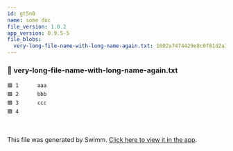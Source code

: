 ```yaml
---
id: gt5n0
name: some doc
file_version: 1.0.2
app_version: 0.9.5-5
file_blobs:
  very-long-file-name-with-long-name-again.txt: 1802a7474429e8c0f81d2a36bed657d4b29ed23c
---
```




<!-- NOTE-swimm-snippet: the lines below link your snippet to Swimm -->
### 📄 very-long-file-name-with-long-name-again.txt
```text
🟩 1      aaa
🟩 2      bbb
🟩 3      ccc
🟩 4      
```

<br/>

This file was generated by Swimm. [Click here to view it in the app](https://swimm-web-app.web.app/repos/Z2l0aHViJTNBJTNBdDElM0ElM0FlcmFuLXN3aW1t/docs/gt5n0).
